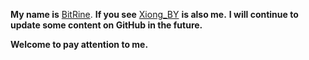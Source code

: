 **My name is** <u>BitRine</u>. **If you see** <u>Xiong_BY</u> **is also me.**
**I will continue to update some content on GitHub in the future.**

**Welcome to pay attention to me.**

